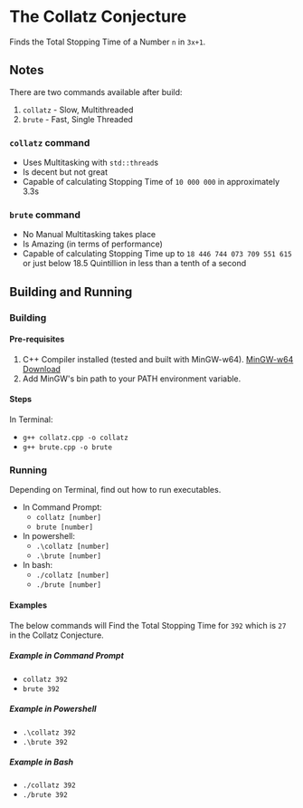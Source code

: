 # The Collatz Conjecture
Finds the Total Stopping Time of a Number ```n``` in ```3x+1```.

## Notes
There are two commands available after build:
1. ```collatz``` - Slow, Multithreaded
2. ```brute```   - Fast, Single Threaded

### ```collatz``` command
* Uses Multitasking with ```std::thread```s
* Is decent but not great
* Capable of calculating Stopping Time of ```10 000 000``` in approximately 3.3s


### ```brute``` command
* No Manual Multitasking takes place
* Is Amazing (in terms of performance)
* Capable of calculating Stopping Time up to ```18 446 744 073 709 551 615``` or just below 18.5 Quintillion in less than a tenth of a second

## Building and Running
### Building
#### Pre-requisites
1. C++ Compiler installed (tested and built with MinGW-w64). [MinGW-w64 Download](https://sourceforge.net/projects/mingw-w64/files/Toolchains%20targetting%20Win32/Personal%20Builds/mingw-builds/installer/mingw-w64-install.exe/download)
2. Add MinGW's bin path to your PATH environment variable.

#### Steps
In Terminal:
* ```g++ collatz.cpp -o collatz```
* ```g++ brute.cpp -o brute```


### Running
Depending on Terminal, find out how to run executables.
* In Command Prompt:
  * ```collatz [number]```
  * ```brute [number]```
* In powershell:
  * ```.\collatz [number]```
  * ```.\brute [number]```
* In bash:
  * ```./collatz [number]```
  * ```./brute [number]```

#### Examples
The below commands will Find the Total Stopping Time for ```392``` which is ```27``` in the Collatz Conjecture.

##### Example in Command Prompt
* ```collatz 392```
* ```brute 392```

##### Example in Powershell
* ```.\collatz 392```
* ```.\brute 392```

##### Example in Bash
* ```./collatz 392```
* ```./brute 392```
